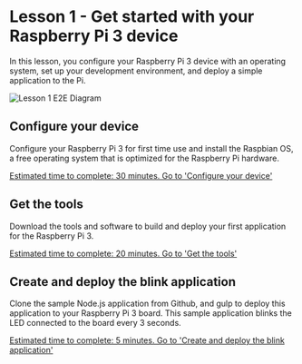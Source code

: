 # Lesson 1 - Get started with your Raspberry Pi 3 device

In this lesson, you configure your Raspberry Pi 3 device with an operating system, set up your development environment, and deploy a simple application to the Pi.

![Lesson 1 E2E Diagram](media/iot-hub-raspberry-pi-lessons/lesson1/lesson1.png)

## Configure your device
Configure your Raspberry Pi 3 for first time use and install the Raspbian OS, a free operating system that is optimized for the Raspberry Pi hardware.

[Estimated time to complete: 30 minutes. Go to 'Configure your device'](iot-hub-raspberry-pi-node-lesson1_configure_your_device.md)

## Get the tools
Download the tools and software to build and deploy your first application for the Raspberry Pi 3.

[Estimated time to complete: 20 minutes. Go to 'Get the tools'](iot-hub-raspberry-pi-node-lesson1-get-the-tools-win32.md)

## Create and deploy the blink application
Clone the sample Node.js application from Github, and gulp to deploy this application to your Raspberry Pi 3 board. This sample application blinks the LED connected to the board every 3 seconds.

[Estimated time to complete: 5 minutes. Go to 'Create and deploy the blink application'](iot-hub-raspberry-pi-node-lesson1-depoly-blink-app.md)

